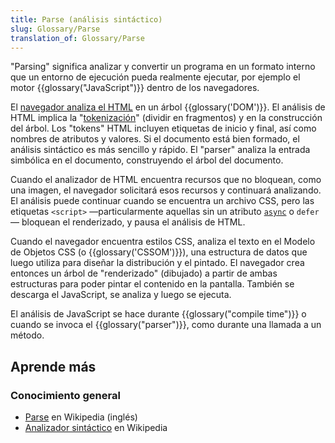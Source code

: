 ```yaml
---
title: Parse (análisis sintáctico)
slug: Glossary/Parse
translation_of: Glossary/Parse
---
```


"Parsing" significa analizar y convertir un programa en un formato interno que un entorno de ejecución pueda realmente ejecutar, por ejemplo el motor {{glossary("JavaScript")}} dentro de los navegadores.

El [navegador analiza el HTML](/docs/Web/Guide/HTML/HTML5/HTML5_Parser) en un árbol {{glossary('DOM')}}. El análisis de HTML implica la "[tokenización](/docs/Web/API/DOMTokenList)" (dividir en fragmentos) y en la construcción del árbol. Los "tokens" HTML incluyen etiquetas de inicio y final, así como nombres de atributos y valores. Si el documento está bien formado, el análisis sintáctico es más sencillo y rápido. El "parser" analiza la entrada simbólica en el documento, construyendo el árbol del documento.

Cuando el analizador de HTML encuentra recursos que no bloquean, como una imagen, el navegador solicitará esos recursos y continuará analizando. El análisis puede continuar cuando se encuentra un archivo CSS, pero las etiquetas `<script>` —particularmente aquellas sin un atributo [`async`](/en-US/docs/Web/JavaScript/Reference/Statements/async_function) o `defer`— bloquean el renderizado, y pausa el análisis de HTML.

Cuando el navegador encuentra estilos CSS, analiza el texto en el Modelo de Objetos CSS (o {{glossary('CSSOM')}}), una estructura de datos que luego utiliza para diseñar la distribución y el pintado. El navegador crea entonces un árbol de "renderizado" (dibujado) a partir de ambas estructuras para poder pintar el contenido en la pantalla. También se descarga el JavaScript, se analiza y luego se ejecuta.

El análisis de JavaScript se hace durante {{glossary("compile time")}} o cuando se invoca el {{glossary("parser")}}, como durante una llamada a un método.

## Aprende más

### Conocimiento general

- [Parse](https://en.wikipedia.org/wiki/Parsing) en Wikipedia (inglés)
- [Analizador sintáctico](https://es.wikipedia.org/wiki/Analizador_sint%C3%A1ctico) en Wikipedia
